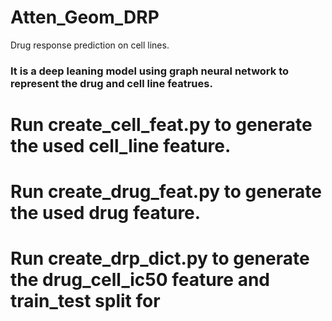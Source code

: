 # Atten_Geom_DRP
Drug response prediction on cell lines.
### It is a deep leaning model using graph neural network to represent the drug and cell line featrues.
# Run create_cell_feat.py to generate the used cell_line feature.
# Run create_drug_feat.py to generate the used drug feature. 
# Run create_drp_dict.py to generate the drug_cell_ic50 feature and train_test split for 